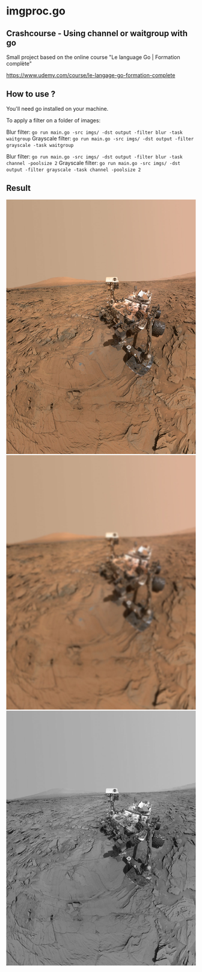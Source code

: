 # imgproc.go
## Crashcourse - Using channel or waitgroup with go
Small project based on the online course "Le language Go | Formation complète"

https://www.udemy.com/course/le-langage-go-formation-complete

## How to use ?
You'll need go installed on your machine.

To apply a filter on a folder of images:

Blur filter: ```go run main.go -src imgs/ -dst output -filter blur -task waitgroup```
Grayscale filter: ```go run main.go -src imgs/ -dst output -filter grayscale -task waitgroup```

Blur filter: ```go run main.go -src imgs/ -dst output -filter blur -task channel -poolsize 2```
Grayscale filter: ```go run main.go -src imgs/ -dst output -filter grayscale -task channel -poolsize 2```

## Result
![Curiosity before](https://github.com/DPICART/imgproc.go/raw/master/imgs/curiosity_selfie.jpeg)
![Curiosity with blur](https://github.com/DPICART/imgproc.go/raw/master/output/blur/curiosity_selfie.jpeg)
![Curiosity with grayscale](https://github.com/DPICART/imgproc.go/raw/master/output/grayscale/curiosity_selfie.jpeg)
